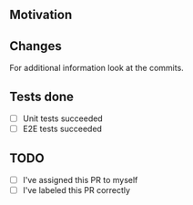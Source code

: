 <!--
SPDX-FileCopyrightText: 2025 Deutsche Telekom IT GmbH

SPDX-License-Identifier: CC-BY-4.0
-->

## Motivation

<!-- Explain what motivated you to do these changes -->

## Changes

<!-- Explain what you've changed -->

For additional information look at the commits.

## Tests done

<!-- Explain what tests you've done and if your tests worked -->

- [ ] Unit tests succeeded
- [ ] E2E tests succeeded

## TODO

- [ ] I've assigned this PR to myself
- [ ] I've labeled this PR correctly

<!-- Add open ToDo's to this checklist -->